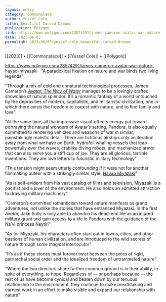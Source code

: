 ```yaml
---
layout: entry
category: commonplace
author: Yussef Cole
title: Beautiful Cursed Dreams
publication: Polygon
link: https://www.polygon.com/23574291/james-cameron-avatar-war-nature-hayao-miyazaki
date: 2023-06-03
permalink: 2023/06/03/yussef-cole-beautiful-cursed-dreams
---
```


[[2023]] • [[Commonplace]] • [[Yussef Cole]] • [[Polygon]]

https://www.polygon.com/23574291/james-cameron-avatar-war-nature-hayao-miyazaki
 
"A paradoxical fixation on nature and war binds two living legends"

"Through a mix of cold and unnatural technological processes, James Cameron’s [*Avatar: The Way of Water*](https://www.polygon.com/23542793/avatar-way-of-water-actors-underwater-motion-capture-making-of) manages to be a lovingly crafted showcase of natural splendor. It’s a romantic fantasy of a world untouched by the depravities of modern, capitalistic, and militaristic civilization, one in which there exists the freedom to coexist with nature, and to find family and love"

"At the same time, all the impressive visual-effects energy put toward portraying the natural wonders of Avatar’s setting, Pandora, is also equally committed to rendering vehicles and weapons of war in similar, painstakingly realistic detail. There are fictitious airships only an iteration away from what we have on Earth, hydrofoil whaling vessels that leap powerfully over the waves, crablike diving robots, and mechanized armor that can also serve you a stiff cup of joe. They are all glorious, terrible inventions. They are love letters to futuristic military technology"

"This tension might seem utterly confounding if it were not for another filmmaking auteur with a strikingly similar style: [Hayao Miyazaki](https://www.polygon.com/animation-cartoons/2020/5/26/21269833/hayao-miyazaki-studio-ghibli-anime-otaku-culture-manga-influences)"

"As is self-evident from his vast catalog of films and television, Miyazaki is a pacifist and a lover of the environment. He also holds an admitted attraction to drawing military machinery"

"Cameron’s committed romanticism toward nature manifests as grand adventures, not unlike the stories that have entranced Miyazaki. In the first *Avatar,* Jake Sully is only able to abandon his dead-end life as an injured military grunt and gain access to a life in Pandora with the guidance of the Na’vi princess Neytiri"

"As for Miyazaki, his characters often start out in towns, cities, and other bastions of human civilization, and are introduced to the wild secrets of nature through some magical interlocutor"

"It’s as if these stories must forever twist between the poles of rigid, patriarchal social order and the idealized freedom of untrammeled nature"

"Where the two directors share further common ground is in their ability, in spite of everything, to hope. Regardless of — or perhaps because — the rest of us have become cynical and beaten down by our tenuous relationship to the environment, they continue to make breathtaking and earnest work in an effort to make visible and expand our relationship with nature"
